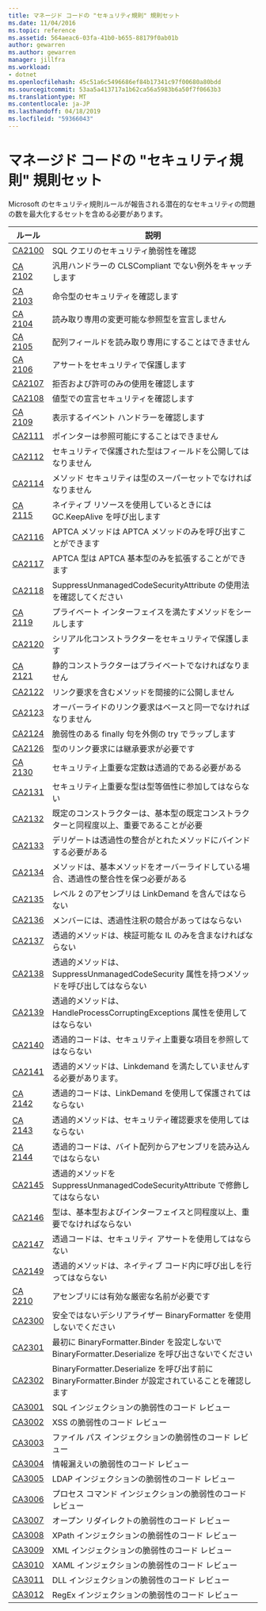 ```yaml
---
title: マネージド コードの "セキュリティ規則" 規則セット
ms.date: 11/04/2016
ms.topic: reference
ms.assetid: 564aeac6-03fa-41b0-b655-88179f0ab01b
author: gewarren
ms.author: gewarren
manager: jillfra
ms.workload:
- dotnet
ms.openlocfilehash: 45c51a6c5496686ef84b17341c97f00680a80bdd
ms.sourcegitcommit: 53aa5a413717a1b62ca56a5983b6a50f7f0663b3
ms.translationtype: MT
ms.contentlocale: ja-JP
ms.lasthandoff: 04/18/2019
ms.locfileid: "59366043"
---
```

# <a name="security-rules-rule-set-for-managed-code"></a>マネージド コードの "セキュリティ規則" 規則セット
Microsoft のセキュリティ規則ルールが報告される潜在的なセキュリティの問題の数を最大化するセットを含める必要があります。

|ルール|説明|
|----------|-----------------|
|[CA2100](../code-quality/ca2100-review-sql-queries-for-security-vulnerabilities.md)|SQL クエリのセキュリティ脆弱性を確認|
|[CA 2102](../code-quality/ca2102-catch-non-clscompliant-exceptions-in-general-handlers.md)|汎用ハンドラーの CLSCompliant でない例外をキャッチします|
|[CA 2103](../code-quality/ca2103-review-imperative-security.md)|命令型のセキュリティを確認します|
|[CA 2104](../code-quality/ca2104-do-not-declare-read-only-mutable-reference-types.md)|読み取り専用の変更可能な参照型を宣言しません|
|[CA 2105](../code-quality/ca2105-array-fields-should-not-be-read-only.md)|配列フィールドを読み取り専用にすることはできません|
|[CA 2106](../code-quality/ca2106-secure-asserts.md)|アサートをセキュリティで保護します|
|[CA2107](../code-quality/ca2107-review-deny-and-permit-only-usage.md)|拒否および許可のみの使用を確認します|
|[CA2108](../code-quality/ca2108-review-declarative-security-on-value-types.md)|値型での宣言セキュリティを確認します|
|[CA 2109](../code-quality/ca2109-review-visible-event-handlers.md)|表示するイベント ハンドラーを確認します|
|[CA2111](../code-quality/ca2111-pointers-should-not-be-visible.md)|ポインターは参照可能にすることはできません|
|[CA2112](../code-quality/ca2112-secured-types-should-not-expose-fields.md)|セキュリティで保護された型はフィールドを公開してはなりません|
|[CA2114](../code-quality/ca2114-method-security-should-be-a-superset-of-type.md)|メソッド セキュリティは型のスーパーセットでなければなりません|
|[CA 2115](../code-quality/ca2115-call-gc-keepalive-when-using-native-resources.md)|ネイティブ リソースを使用しているときには GC.KeepAlive を呼び出します|
|[CA2116](../code-quality/ca2116-aptca-methods-should-only-call-aptca-methods.md)|APTCA メソッドは APTCA メソッドのみを呼び出すことができます|
|[CA2117](../code-quality/ca2117-aptca-types-should-only-extend-aptca-base-types.md)|APTCA 型は APTCA 基本型のみを拡張することができます|
|[CA2118](../code-quality/ca2118-review-suppressunmanagedcodesecurityattribute-usage.md)|SuppressUnmanagedCodeSecurityAttribute の使用法を確認してください|
|[CA 2119](../code-quality/ca2119-seal-methods-that-satisfy-private-interfaces.md)|プライベート インターフェイスを満たすメソッドをシールします|
|[CA2120](../code-quality/ca2120-secure-serialization-constructors.md)|シリアル化コンストラクターをセキュリティで保護します|
|[CA 2121](../code-quality/ca2121-static-constructors-should-be-private.md)|静的コンストラクターはプライベートでなければなりません|
|[CA2122](../code-quality/ca2122-do-not-indirectly-expose-methods-with-link-demands.md)|リンク要求を含むメソッドを間接的に公開しません|
|[CA2123](../code-quality/ca2123-override-link-demands-should-be-identical-to-base.md)|オーバーライドのリンク要求はベースと同一でなければなりません|
|[CA2124](../code-quality/ca2124-wrap-vulnerable-finally-clauses-in-outer-try.md)|脆弱性のある finally 句を外側の try でラップします|
|[CA2126](../code-quality/ca2126-type-link-demands-require-inheritance-demands.md)|型のリンク要求には継承要求が必要です|
|[CA 2130](../code-quality/ca2130-security-critical-constants-should-be-transparent.md)|セキュリティ上重要な定数は透過的である必要がある|
|[CA2131](../code-quality/ca2131-security-critical-types-may-not-participate-in-type-equivalence.md)|セキュリティ上重要な型は型等価性に参加してはならない|
|[CA2132](../code-quality/ca2132-default-constructors-must-be-at-least-as-critical-as-base-type-default-constructors.md)|既定のコンストラクターは、基本型の既定コンストラクターと同程度以上、重要であることが必要|
|[CA2133](../code-quality/ca2133-delegates-must-bind-to-methods-with-consistent-transparency.md)|デリゲートは透過性の整合がとれたメソッドにバインドする必要がある|
|[CA2134](../code-quality/ca2134-methods-must-keep-consistent-transparency-when-overriding-base-methods.md)|メソッドは、基本メソッドをオーバーライドしている場合、透過性の整合性を保つ必要がある|
|[CA2135](../code-quality/ca2135-level-2-assemblies-should-not-contain-linkdemands.md)|レベル 2 のアセンブリは LinkDemand を含んではならない|
|[CA2136](../code-quality/ca2136-members-should-not-have-conflicting-transparency-annotations.md)|メンバーには、透過性注釈の競合があってはならない|
|[CA2137](../code-quality/ca2137-transparent-methods-must-contain-only-verifiable-il.md)|透過的メソッドは、検証可能な IL のみを含まなければならない|
|[CA2138](../code-quality/ca2138-transparent-methods-must-not-call-methods-with-the-suppressunmanagedcodesecurity-attribute.md)|透過的メソッドは、SuppressUnmanagedCodeSecurity 属性を持つメソッドを呼び出してはならない|
|[CA2139](../code-quality/ca2139-transparent-methods-may-not-use-the-handleprocesscorruptingexceptions-attribute.md)|透過的メソッドは、HandleProcessCorruptingExceptions 属性を使用してはならない|
|[CA2140](../code-quality/ca2140-transparent-code-must-not-reference-security-critical-items.md)|透過的コードは、セキュリティ上重要な項目を参照してはならない|
|[CA2141](../code-quality/ca2141-transparent-methods-must-not-satisfy-linkdemands.md)|透過的メソッドは、Linkdemand を満たしていませんする必要があります。|
|[CA 2142](../code-quality/ca2142-transparent-code-should-not-be-protected-with-linkdemands.md)|透過的コードは、LinkDemand を使用して保護されてはならない|
|[CA 2143](../code-quality/ca2143-transparent-methods-should-not-use-security-demands.md)|透過的メソッドは、セキュリティ確認要求を使用してはならない|
|[CA 2144](../code-quality/ca2144-transparent-code-should-not-load-assemblies-from-byte-arrays.md)|透過的コードは、バイト配列からアセンブリを読み込んではならない|
|[CA2145](../code-quality/ca2145-transparent-methods-should-not-be-decorated-with-the-suppressunmanagedcodesecurityattribute.md)|透過的メソッドを SuppressUnmanagedCodeSecurityAttribute で修飾してはならない|
|[CA2146](../code-quality/ca2146-types-must-be-at-least-as-critical-as-their-base-types-and-interfaces.md)|型は、基本型およびインターフェイスと同程度以上、重要でなければならない|
|[CA2147](../code-quality/ca2147-transparent-methods-may-not-use-security-asserts.md)|透過コードは、セキュリティ アサートを使用してはならない|
|[CA2149](../code-quality/ca2149-transparent-methods-must-not-call-into-native-code.md)|透過的メソッドは、ネイティブ コード内に呼び出しを行ってはならない|
|[CA 2210](../code-quality/ca2210-assemblies-should-have-valid-strong-names.md)|アセンブリには有効な厳密な名前が必要です|
|[CA2300](ca2300-do-not-use-insecure-deserializer-binaryformatter.md)|安全ではないデシリアライザー BinaryFormatter を使用しないでください|
|[CA2301](ca2301-do-not-call-binaryformatter-deserialize-without-first-setting-binaryformatter-binder.md)|最初に BinaryFormatter.Binder を設定しないで BinaryFormatter.Deserialize を呼び出さないでください|
|[CA2302](ca2302-ensure-binaryformatter-binder-is-set-before-calling-binaryformatter-deserialize.md)|BinaryFormatter.Deserialize を呼び出す前に BinaryFormatter.Binder が設定されていることを確認します|
|[CA3001](../code-quality/ca3001-review-code-for-sql-injection-vulnerabilities.md)|SQL インジェクションの脆弱性のコード レビュー|
|[CA3002](../code-quality/ca3002-review-code-for-xss-vulnerabilities.md)|XSS の脆弱性のコード レビュー|
|[CA3003](../code-quality/ca3003-review-code-for-file-path-injection-vulnerabilities.md)|ファイル パス インジェクションの脆弱性のコード レビュー|
|[CA3004](../code-quality/ca3004-review-code-for-information-disclosure-vulnerabilities.md)|情報漏えいの脆弱性のコード レビュー|
|[CA3005](../code-quality/ca3005-review-code-for-ldap-injection-vulnerabilities.md)|LDAP インジェクションの脆弱性のコード レビュー|
|[CA3006](../code-quality/ca3006-review-code-for-process-command-injection-vulnerabilities.md)|プロセス コマンド インジェクションの脆弱性のコード レビュー|
|[CA3007](../code-quality/ca3007-review-code-for-open-redirect-vulnerabilities.md)|オープン リダイレクトの脆弱性のコード レビュー|
|[CA3008](../code-quality/ca3008-review-code-for-xpath-injection-vulnerabilities.md)|XPath インジェクションの脆弱性のコード レビュー|
|[CA3009](../code-quality/ca3009-review-code-for-xml-injection-vulnerabilities.md)|XML インジェクションの脆弱性のコード レビュー|
|[CA3010](../code-quality/ca3010-review-code-for-xaml-injection-vulnerabilities.md)|XAML インジェクションの脆弱性のコード レビュー|
|[CA3011](../code-quality/ca3011-review-code-for-dll-injection-vulnerabilities.md)|DLL インジェクションの脆弱性のコード レビュー|
|[CA3012](../code-quality/ca3012-review-code-for-regex-injection-vulnerabilities.md)|RegEx インジェクションの脆弱性のコード レビュー|
